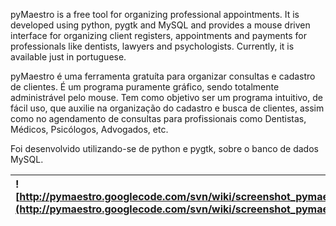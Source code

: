 pyMaestro is a free tool for organizing professional appointments. It is developed using python, pygtk and MySQL and provides a mouse driven interface for organizing client registers, appointments and payments for professionals like dentists, lawyers and psychologists. Currently, it is available just in portuguese.

pyMaestro é uma ferramenta gratuíta para organizar consultas e cadastro de clientes. É um programa puramente gráfico, sendo totalmente administrável pelo mouse. Tem como objetivo ser um programa intuitivo, de fácil uso, que auxilie na organização do cadastro e busca de clientes, assim como no agendamento de consultas para profissionais como Dentistas, Médicos, Psicólogos, Advogados, etc.

Foi desenvolvido utilizando-se de python e pygtk, sobre o banco de dados MySQL.

| ![http://pymaestro.googlecode.com/svn/wiki/screenshot_pymaestro.jpg](http://pymaestro.googlecode.com/svn/wiki/screenshot_pymaestro.jpg) |
|:----------------------------------------------------------------------------------------------------------------------------------------|